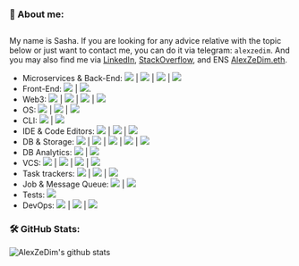 <!--
**AlexZeDim/alexzedim** is a ✨ _special_ ✨ repository because its `README.md` (this file) appears on your GitHub profile.

Here are some ideas to get you started:

- 🔭 I’m currently working on ...
- 🌱 I’m currently learning ...
- 👯 I’m looking to collaborate on ...
- 🤔 I’m looking for help with ...
- 💬 Ask me about ...
- 📫 How to reach me: ...
- 😄 Pronouns: ...
- ⚡ Fun fact: ...
-->

### 🥳 About me:
##

My name is Sasha. If you are looking for any advice relative with the topic below or just want to contact me, you can do it via telegram: `alexzedim`. And you may also find me via [LinkedIn](https://www.linkedin.com/in/alexzedim/), [StackOverflow](https://stackoverflow.com/users/7475615/alexzedim), and ENS [AlexZeDim.eth](https://alexzedim.eth).

 - Microservices & Back-End: ![](https://img.shields.io/badge/code-TypeScript-informational?style=flat&logo=typescript&logoColor=white&color=2bbc8a) | ![](https://img.shields.io/badge/code-Nestjs-informational?style=flat&logo=nestjs&logoColor=white&color=2bbc8a) | ![](https://img.shields.io/badge/code-Node.js-informational?style=flat&logo=node.js&logoColor=white&color=2bbc8a) | ![](https://img.shields.io/badge/code-JavaScript-informational?style=flat&logo=javascript&logoColor=white&color=2bbc8a)
 - Front-End: ![](https://img.shields.io/badge/front-Next.js-informational?style=flat&logo=next.js&logoColor=white&color=2bbc8a) | ![](https://img.shields.io/badge/front-React-informational?style=flat&logo=react&logoColor=white&color=2bbc8a).
 - Web3: ![](https://img.shields.io/badge/web3-Web_3-informational?style=flat&logo=web3dotjs&logoColor=white&color=2bbc8a) | ![](https://img.shields.io/badge/web3-Solidity-informational?style=flat&logo=solidity&logoColor=white&color=2bbc8a) | ![](https://img.shields.io/badge/web3-ETH-informational?style=flat&logo=ethereum&logoColor=white&color=2bbc8a) | ![](https://img.shields.io/badge/web3-IPFS-informational?style=flat&logo=ipfs&logoColor=white&color=2bbc8a)
 - OS: ![](https://img.shields.io/badge/OS-Windows%2011-informational?style=flat&logo=windows&logoColor=white&color=2bbc8a) | ![](https://img.shields.io/badge/OS-Ubuntu-informational?style=flat&logo=ubuntu&logoColor=white&color=2bbc8a) | ![](https://img.shields.io/badge/OS-MacOS-informational?style=flat&logo=macos&logoColor=white&color=2bbc8a)
 - CLI: ![](https://img.shields.io/badge/shell-Windows_Terminal-informational?style=flat&logo=windowsterminal&logoColor=white&color=2bbc8a) | ![](https://img.shields.io/badge/shell-Powershell-informational?style=flat&logo=powershell&logoColor=white&color=2bbc8a)
 - IDE & Code Editors: ![](https://img.shields.io/badge/IDE-WebStorm-informational?style=flat&logo=webstorm&logoColor=white&color=2bbc8a) | ![](https://img.shields.io/badge/editor-VSC-informational?style=flat&logo=visual-studio-code&logoColor=white&color=2bbc8a) |  ![](https://img.shields.io/badge/IDE-Fleet-informational?style=flat&logo=fleet&logoColor=white&color=2bbc8a)
 - DB & Storage: ![](https://img.shields.io/badge/DB-MongoDB-informational?style=flat&logo=mongodb&logoColor=white&color=2bbc8a) | ![](https://img.shields.io/badge/DB-Redis-informational?style=flat&logo=redis&logoColor=white&color=2bbc8a) | ![](https://img.shields.io/badge/DB-Elasticsearch-informational?style=flat&logo=elasticsearch&logoColor=white&color=2bbc8a) | ![](https://img.shields.io/badge/DB-Neo4j-informational?style=flat&logo=neo4j&logoColor=white&color=2bbc8a) | ![](https://img.shields.io/badge/DB-Posgresql-informational?style=flat&logo=posgresql&logoColor=white&color=2bbc8a)
 - DB Analytics: ![](https://img.shields.io/badge/DBA-Datagrip-informational?style=flat&logo=datagrip&logoColor=white&color=2bbc8a)  |  ![](https://img.shields.io/badge/DBA-Mongo_Compass-informational?style=flat&logo=mongodb&logoColor=white&color=2bbc8a)
 - VCS: ![](https://img.shields.io/badge/VCS-git-informational?style=flat&logo=git&logoColor=white&color=2bbc8a) | ![](https://img.shields.io/badge/VCS-github-informational?style=flat&logo=github&logoColor=white&color=2bbc8a) | ![](https://img.shields.io/badge/VCS-gitlab-informational?style=flat&logo=gitlab&logoColor=white&color=2bbc8a) | ![](https://img.shields.io/badge/VCS-bitbucket-informational?style=flat&logo=bitbucket&logoColor=white&color=2bbc8a)
  - Task trackers: ![](https://img.shields.io/badge/Tools-Jira-informational?style=flat&logo=jira&logoColor=white&color=2bbc8a) | ![](https://img.shields.io/badge/Tools-Trello-informational?style=flat&logo=trello&logoColor=white&color=2bbc8a) | ![](https://img.shields.io/badge/Tools-Redmine-informational?style=flat&logo=redmine&logoColor=white&color=2bbc8a)
  - Job & Message Queue: ![](https://img.shields.io/badge/JQM-Bull-informational?style=flat&logo=bullmq&logoColor=white&color=2bbc8a) |  ![](https://img.shields.io/badge/MB-RabbitMQ-informational?style=flat&logo=rabbitmq&logoColor=white&color=2bbc8a)
  - Tests: ![](https://img.shields.io/badge/Tests-Jest-informational?style=flat&logo=jest&logoColor=white&color=2bbc8a)
  - DevOps: ![](https://img.shields.io/badge/Container-Docker-informational?style=flat&logo=docker&logoColor=white&color=2bbc8a) | ![](https://img.shields.io/badge/CD-GitHub_Actions-informational?style=flat&logo=githubactions&logoColor=white&color=2bbc8a) | ![](https://img.shields.io/badge/CD-Portainer-informational?style=flat&logo=portainer&logoColor=white&color=2bbc8a)

### 🛠️ GitHub Stats:

![AlexZeDim's github stats](https://github-readme-stats.vercel.app/api?username=alexzedim&count_private=true)

